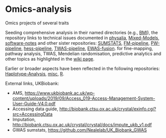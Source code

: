 # Omics-analysis

Omics projects of several traits

Seeding comprehensive analysis in their named directories (e.g., [BMI](BMI)), the repository links to technical issues documented in [physalia](https://github.com/jinghuazhao/physalia), [Mixed-Models](https://github.com/jinghuazhao/Mixed-Models), [software-notes](https://github.com/jinghuazhao/software-notes) and other sister repositories: 
[SUMSTATS](https://github.com/jinghuazhao/SUMSTATS),
[FM-pipeline](https://github.com/jinghuazhao/FM-pipeline),
[PW-pipeline](https://github.com/jinghuazhao/PW-pipeline),
[hess-pipeline](https://github.com/jinghuazhao/hess-pipeline),
[TWAS-pipeline](https://github.com/jinghuazhao/TWAS-pipeline),
[EWAS-fusion](https://github.com/jinghuazhao/EWAS-fusion).
for fine-mapping, pathway analysis, TWAS, Mendelian randomisation, predictive analytics and other topics as highlighted in the [wiki page](https://github.com/jinghuazhao/Omics-analysis/wiki).

Earlier or broader aspects have been reflected in the following repositories: [Haplotype-Analysis](https://github.com/jinghuazhao/Haplotype-Analysis), [misc](https://github.com/jinghuazhao/misc), [R](https://github.com/jinghuazhao/R).

External links, UKBiobank:

* AMS, https://www.ukbiobank.ac.uk/wp-content/uploads/2019/09/Access_019-Access-Management-System-User-Guide-V4.0.pdf
* Accessing data guide, http://biobank.ctsu.ox.ac.uk/crystal/exinfo.cgi?src=AccessingData
* Imputation, http://biobank.ctsu.ox.ac.uk/crystal/crystal/docs/impute_ukb_v1.pdf
* GWAS sumstats, https://github.com/Nealelab/UK_Biobank_GWAS 
